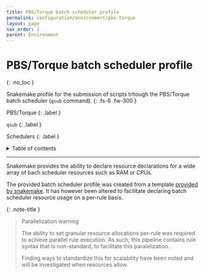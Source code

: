 ```yaml
---
title: PBS/Torque batch scheduler profile
permalink: configuration/environment/pbs-torque
layout: page
nav_order: 1
parent: Environment
---
```


# PBS/Torque batch scheduler profile
{: .no_toc }

Snakemake profile for the submission of scripts trhough the PBS/Torque batch scheduler (`qsub` command).
{: .fs-6 .fw-300 }

PBS/Torque
{: .label }

`qsub`
{: .label }

Schedulers
{: .label }


<details markdown="block">
  <summary>
    Table of contents
  </summary>
  {: .text-delta }
1. TOC
{:toc}
</details>

---

Snakemake provides the ability to declare resource declarations for a wide array of bach scheduler resources such as RAM or CPUs.

The provided batch scheduler profile was created from a template [provided by snakemake](). It has however been altered to facilitate declaring batch scheduler resource usage on a per-rule basis.

{: .note-title }
> Parallelization warning
>
> The ability to set granular resource allocations per-rule was required to achieve parallel rule execution. As such, this pipeline contains rule syntax that is non-standard, to facilitate this paralelization.
>
> Finding ways to standardize this for scalability have been noted and will be investigated when resources allow.
<!-- TODO: Provide link -->